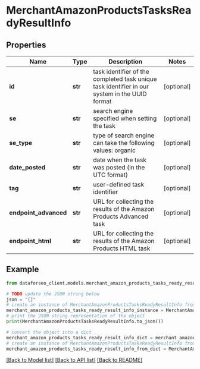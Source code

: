 # MerchantAmazonProductsTasksReadyResultInfo


## Properties

Name | Type | Description | Notes
------------ | ------------- | ------------- | -------------
**id** | **str** | task identifier of the completed task unique task identifier in our system in the UUID format | [optional] 
**se** | **str** | search engine specified when setting the task | [optional] 
**se_type** | **str** | type of search engine can take the following values: organic | [optional] 
**date_posted** | **str** | date when the task was posted (in the UTC format) | [optional] 
**tag** | **str** | user-defined task identifier | [optional] 
**endpoint_advanced** | **str** | URL for collecting the results of the Amazon Products Advanced task | [optional] 
**endpoint_html** | **str** | URL for collecting the results of the Amazon Products HTML task | [optional] 

## Example

```python
from dataforseo_client.models.merchant_amazon_products_tasks_ready_result_info import MerchantAmazonProductsTasksReadyResultInfo

# TODO update the JSON string below
json = "{}"
# create an instance of MerchantAmazonProductsTasksReadyResultInfo from a JSON string
merchant_amazon_products_tasks_ready_result_info_instance = MerchantAmazonProductsTasksReadyResultInfo.from_json(json)
# print the JSON string representation of the object
print(MerchantAmazonProductsTasksReadyResultInfo.to_json())

# convert the object into a dict
merchant_amazon_products_tasks_ready_result_info_dict = merchant_amazon_products_tasks_ready_result_info_instance.to_dict()
# create an instance of MerchantAmazonProductsTasksReadyResultInfo from a dict
merchant_amazon_products_tasks_ready_result_info_from_dict = MerchantAmazonProductsTasksReadyResultInfo.from_dict(merchant_amazon_products_tasks_ready_result_info_dict)
```
[[Back to Model list]](../README.md#documentation-for-models) [[Back to API list]](../README.md#documentation-for-api-endpoints) [[Back to README]](../README.md)


